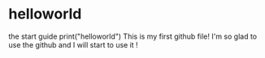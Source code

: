 # helloworld
the start guide
print("helloworld")
This is my first github file!
I'm so glad to use the github and I will start to use it !  
